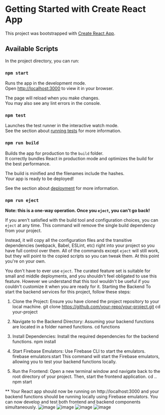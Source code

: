 # Getting Started with Create React App

This project was bootstrapped with [Create React App](https://github.com/facebook/create-react-app).

## Available Scripts

In the project directory, you can run:

### `npm start`

Runs the app in the development mode.\
Open [http://localhost:3000](http://localhost:3000) to view it in your browser.

The page will reload when you make changes.\
You may also see any lint errors in the console.

### `npm test`

Launches the test runner in the interactive watch mode.\
See the section about [running tests](https://facebook.github.io/create-react-app/docs/running-tests) for more information.

### `npm run build`

Builds the app for production to the `build` folder.\
It correctly bundles React in production mode and optimizes the build for the best performance.

The build is minified and the filenames include the hashes.\
Your app is ready to be deployed!

See the section about [deployment](https://facebook.github.io/create-react-app/docs/deployment) for more information.

### `npm run eject`

**Note: this is a one-way operation. Once you `eject`, you can't go back!**

If you aren't satisfied with the build tool and configuration choices, you can `eject` at any time. This command will remove the single build dependency from your project.

Instead, it will copy all the configuration files and the transitive dependencies (webpack, Babel, ESLint, etc) right into your project so you have full control over them. All of the commands except `eject` will still work, but they will point to the copied scripts so you can tweak them. At this point you're on your own.

You don't have to ever use `eject`. The curated feature set is suitable for small and middle deployments, and you shouldn't feel obligated to use this feature. However we understand that this tool wouldn't be useful if you couldn't customize it when you are ready for it.
Starting the Backend
To start the backend services for this project, follow these steps:

1) Clone the Project: Ensure you have cloned the project repository to your local machine.
  git clone https://github.com/your-repo/your-project.git
  cd your-project

2) Navigate to the Backend Directory: Assuming your backend functions are located in a folder named functions.
  cd functions

3) Install Dependencies: Install the required dependencies for the backend functions.
   npm install
   
4) Start Firebase Emulators: Use Firebase CLI to start the emulators.
   firebase emulators:start
   This command will start the Firebase emulators, allowing you to test your backend functions locally.

5) Run the Frontend: Open a new terminal window and navigate back to the root directory of your project. Then, start the frontend application.
   cd ..
   npm start


** Your React app should now be running on http://localhost:3000 and your backend functions should be running locally using Firebase emulators. 
   You can now develop and test both frontend and backend components simultaneously.
   ![image](https://github.com/vbindal/amazon-x/assets/77441928/f0fb3e84-a170-448c-bf6b-5bf7baa0e550)
   ![image](https://github.com/vbindal/amazon-x/assets/77441928/5e82c54c-f018-4a3d-a66d-2dbd62d8374b)
   ![image](https://github.com/vbindal/amazon-x/assets/77441928/23075ab3-26e7-4d03-88cb-6fc919f8b571)
   ![image](https://github.com/vbindal/amazon-x/assets/77441928/60f4a9da-c08b-4b8a-aaa4-8f2ac1d1def4)







